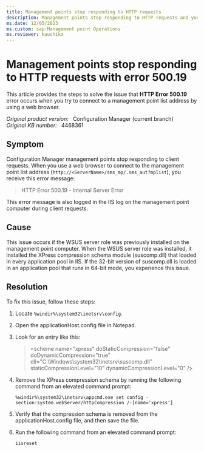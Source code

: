 ```yaml
---
title: Management points stop responding to HTTP requests
description: Management points stop responding to HTTP requests and you receive error 500.19.
ms.date: 12/05/2023
ms.custom: sap:Management point Operations
ms.reviewer: kaushika
---
```

# Management points stop responding to HTTP requests with error 500.19

This article provides the steps to solve the issue that **HTTP Error 500.19** error occurs when you try to connect to a management point list address by using a web browser.

_Original product version:_ &nbsp; Configuration Manager (current branch)  
_Original KB number:_ &nbsp; 4468361

## Symptom

Configuration Manager management points stop responding to client requests. When you use a web browser to connect to the management point list address (`http://<ServerName>/sms_mp/.sms_aut?mplist`), you receive this error message:

> HTTP Error 500.19 - Internal Server Error

This error message is also logged in the IIS log on the management point computer during client requests.

## Cause

This issue occurs if the WSUS server role was previously installed on the management point computer. When the WSUS server role was installed, it installed the XPress compression schema module (suscomp.dll) that loaded in every application pool in IIS. If the 32-bit version of suscomp.dll is loaded in an application pool that runs in 64-bit mode, you experience this issue.

## Resolution

To fix this issue, follow these steps:

1. Locate `%windir%\system32\inetsrv\config`.
2. Open the applicationHost.config file in Notepad.
3. Look for an entry like this:

    > \<scheme name="xpress" doStaticCompression="false" doDynamicCompression="true" dll="C:\Windows\system32\inetsrv\suscomp.dll" staticCompressionLevel="10" dynamicCompressionLevel="0" />

4. Remove the XPress compression schema by running the following command from an elevated command prompt:

    ```console
    %windir%\system32\inetsrv\appcmd.exe set config -section:system.webServer/httpCompression /-[name='xpress']
    ```

5. Verify that the compression schema is removed from the applicationHost.config file, and then save the file.

6. Run the following command from an elevated command prompt:

    ```console
    iisreset
    ```

